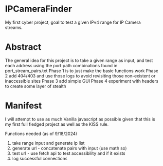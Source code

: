 # IPCameraFinder
My first cyber project, goal to test a given IPv4 range for IP Camera streams.
# Abstract
The general idea for this project is to take a given range as input, and test each address using the port:path combinations found in port_stream_pairs.txt 
Phase 1 is to just make the basic functions work
Phase 2 add 404/403 and use those logs to avoid revisiting those non-existent or inaccessible sites
Phase 3 add simple GUI 
Phase 4 experiment with headers to create some layer of stealth
# Manifest
I will attempt to use as much Vanilla javascript as possible given that this is my first full fledged project as well as the KISS rule. 

Functions needed (as of 9/18/2024)
1. take range input and generate ip list
2. generate url - concatenate pairs with input (use math so)
3. test url - use fetch api to test accessibility and if it exists
4. log successful connections 

   
   
